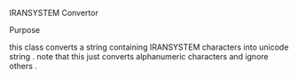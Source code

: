 IRANSYSTEM Convertor

Purpose

this class converts a string containing IRANSYSTEM characters into unicode string . note that this just converts alphanumeric characters and ignore others .
